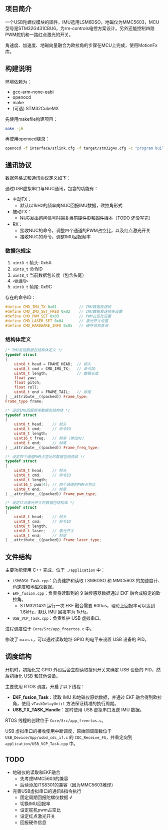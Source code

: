 ## 项目简介
一个USB陀螺仪模块的固件，IMU选用LSM6DSO，地磁仪为MMC5603，MCU型号是STM32G431CBU6，为rm-controls电控方案设计。另外还能控制四路PWM舵机和一路红点激光的开关。

角速度、加速度、地磁向量融合为欧拉角的步骤在MCU上完成，使用MotionFx库。

## 构建说明

环境依赖为：

- gcc-arm-none-eabi
- openocd
- make
- (可选) STM32CubeMX

先使用makefile构建项目：

```sh
make -j6
```

再使用openocd烧录：

```sh
openocd -f interface/stlink.cfg -f target/stm32g4x.cfg -c "program build/RMCONTROL-G431.bin 0x08000000 verify" -c "reset run" -c "exit"
```

## 通讯协议

数据包格式和通讯协议定义如下：

通过USB虚拟串口与NUC通讯，包含的功能有：

- 主动TX：
    - 默认以1kHz的频率向NUC回报IMU数据，欧拉角形式
- 被动TX：
    - ~~NUC发出询问信号时回复当前硬件ID和固件版本~~（TODO 还没写完）
- RX：
    - 接收NUC的命令，调整四个通道的PWM占空比，以及红点激光开关
    - 接收NUC的命令，调整IMU回报频率

### 数据包规定

1. `uint8_t` 帧头: 0x5A
2. `uint8_t` 命令ID
3. `uint8_t` 当前数据包长度（包含头尾）
4. `<数据段>`
5. `uint8_t` 帧尾: 0x9C

存在的命令ID：

```cpp
#define CMD_IMU_TX 0x01          // IMU数据发送帧
#define CMD_IMU_SET_FREQ 0x02    // IMU数据发送频率设置
#define CMD_PWM_SET 0x03         // PWM占空比设置
#define CMD_LASER_SET 0x04       // 激光开关设置
#define CMD_HARDWARE_INFO 0x05   // 硬件信息查询
```

### 结构体定义

```cpp
/* IMU发送数据包结构体定义 */
typedef struct
{
    uint8_t head = FRAME_HEAD;  // 帧头
    uint8_t cmd = CMD_IMU_TX;   // 命令ID
    uint8_t length;             // 数据长度
    float yaw;
    float pitch;
    float roll;
    uint8_t end = FRAME_TAIL;   // 帧尾
} __attribute__((packed)) Frame_type;
Frame_type frame;
```

```cpp
/* 设定IMU回报频率数据包结构体 */
typedef struct
{
    uint8_t head;    // 帧头
    uint8_t cmd;     // 命令ID
    uint8_t length;
    uint16_t freq;   // 频率（单位Hz）
    uint8_t end;     // 帧尾
} __attribute__((packed)) Frame_freq_type;
```

```cpp
/* 设定四个通道PWM占空比的数据包结构体 */
typedef struct
{
    uint8_t head;    // 帧头
    uint8_t cmd;     // 命令ID
    uint8_t length;
    uint16_t pwm[4]; // 四个通道的PWM占空比
    uint8_t end;     // 帧尾
} __attribute__((packed)) Frame_pwm_type;
```

```cpp
/* 设定红点激光开关的数据包结构体 */
typedef struct
{
    uint8_t head;    // 帧头
    uint8_t cmd;     // 命令ID
    uint8_t length;
    uint8_t laser;   // 激光开关
    uint8_t end;     // 帧尾
} __attribute__((packed)) Frame_laser_type;
```

## 文件结构

主要功能使用 C++ 完成，位于 `./application` 中：

- `LSM6DSO_Task.cpp`：负责维护和读取 LSM6DSO 和 MMC5603 的加速度计、角速度和地磁仪数据。
- `EKF_fusion.cpp`：负责将读取到的 9 轴传感器数据通过 EKF 融合成稳定的欧拉角。
    - STM32G431 运行一次 EKF 融合需要 600us，理论上回报率可以达到 1.6kHz，默认 IMU 回报率为 1kHz。
- `USB_VCP_Task.cpp`：负责维护 USB 虚拟串口。

进程调度位于 `Core/Src/app_freertos.c` 中。

修改了 `main.c`，可以通过读取地址 GPIO 的电平来设置 USB 设备的 PID。

## 调度结构

开机时，初始化完 GPIO 外设后会立刻读取拨码开关来确定 USB 设备的 PID，然后初始化 USB 和其他设备。

主要使用 RTOS 调度，开启了以下线程：

- **EKF_fusion_Task**：读取 IMU 和地磁仪原始数据，并通过 EKF 融合得到欧拉角，使用 `vTaskDelayUntil` 方法保证精准的执行周期。
- **USB_TX_TASK_Handle**：定时使用 USB 虚拟串口发送 IMU 数据。

RTOS 线程的创建位于 `Core/Src/app_freertos.c`。

USB 虚拟串口的接收使用中断调度，原始回调函数位于 `USB_Device/App/usbd_cdc_if.c` 的 `CDC_Receive_FS`，并重定向到 `application/USB_VCP_Task.cpp` 中。

## TODO
- 地磁仪的读取和EKF融合
  - 先考虑MMC5603的兼容
  - 后续添加ITS8301的兼容（因为MMC5603难焊）
- 完善USB虚拟串口的通讯&指令执行
  - 固定周期回报陀螺仪数据 √
  - 切换IMU回报率
  - 设定舵机pwm占空比
  - 设定红点激光开关
  - 回报硬件信息